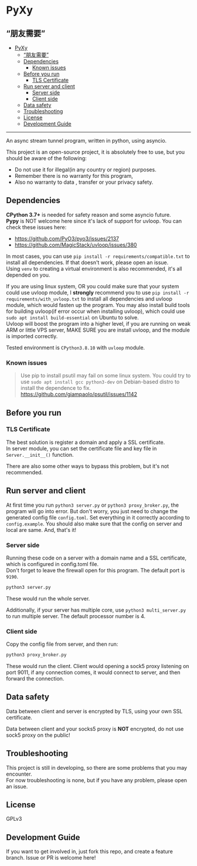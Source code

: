 # PyXy

## “朋友需要”

- [PyXy](#pyxy)
  - [“朋友需要”](#朋友需要)
  - [Dependencies](#dependencies)
    - [Known issues](#known-issues)
  - [Before you run](#before-you-run)
    - [TLS Certificate](#tls-certificate)
  - [Run server and client](#run-server-and-client)
    - [Server side](#server-side)
    - [Client side](#client-side)
  - [Data safety](#data-safety)
  - [Troubleshooting](#troubleshooting)
  - [License](#license)
  - [Development Guide](#development-guide)


---

An async stream tunnel program, written in python, using asyncio.

This project is an open-source project, it is absolutely free to use, but you should be aware of the following:
- Do not use it for illegal(in any country or region) purposes.
- Remember there is no warranty for this program, 
- Also no warranty to data , transfer or your privacy safety.


## Dependencies

**CPython 3.7+** is needed for safety reason and some asyncio future.  
**Pypy** is NOT welcome here since it's lack of support for uvloop. You can check these issues here:

- https://github.com/PyO3/pyo3/issues/2137
- https://github.com/MagicStack/uvloop/issues/380

In most cases, you can use `pip install -r requirements/compatible.txt` to install all dependencies. If that doesn't work, please open an issue.  
Using `venv` to creating a virtual environment is also recommended, it's all depended on you.

If you are using linux system, OR you could make sure that your system could use uvloop module, I **strongly** recommend you to use `pip install -r requirements/with_uvloop.txt` to install all dependencies and uvloop module, which would fasten up the program. You may also install build tools for building uvloop(if error occur when installing uvloop), which could use `sudo apt install build-essential` on Ubuntu to solve.  
Uvloop will boost the program into a higher level, if you are running on weak ARM or little VPS server, MAKE SURE you are install uvloop, and the module is imported correctly.

Tested environment is `CPython3.8.10` with `uvloop` module.

### Known issues

> Use pip to install psutil may fail on some linux system. You could try to use `sudo apt install gcc python3-dev` on Debian-based distro to install the dependence to fix.  
> https://github.com/giampaolo/psutil/issues/1142

## Before you run

### TLS Certificate

The best solution is register a domain and apply a SSL certificate.  
In server module, you can set the certificate file and key file in `Server.__init__()` function.  

There are also some other ways to bypass this problem, but it's not recommended.

## Run server and client

At first time you run `python3 server.py` or `python3 proxy_broker.py`, the program will go into error. But don't worry, you just need to change the generated config file `config.toml`. Set everything in it correctly according to `config.example`. You should also make sure that the config on server and local are same. And, that's it!

### Server side
Running these code on a server with a domain name and a SSL certificate, which is configured in config.toml file.  
Don't forget to leave the firewall open for this program. The default port is `9190`.  

```bash
python3 server.py
```

These would run the whole server.  

Additionally, if your server has multiple core, use `python3 multi_server.py` to run multiple server. The default processor number is 4.

### Client side

Copy the config file from server, and then run:  

```bash
python3 proxy_broker.py
```

These would run the client. Client would opening a sock5 proxy listening on port 9011, if any connection comes, it would connect to server, and then forward the connection.

## Data safety

Data between client and server is encrypted by TLS, using your own SSL certificate.

Data between client and your socks5 proxy is **NOT** encrypted, do not use sock5 proxy on the public!

## Troubleshooting

This project is still in developing, so there are some problems that you may encounter.  
For now troubleshooting is none, but if you have any problem, please open an issue.

## License

GPLv3

## Development Guide

If you want to get involved in, just fork this repo, and create a feature branch. Issue or PR is welcome here!  
